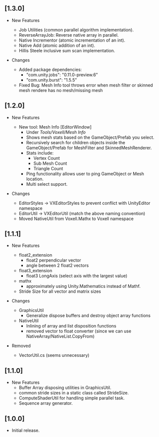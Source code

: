 ## [1.3.0]

- New Features
  - Job Utilities (common parallel algorithm implementation).
  - ReverseArrayJob: Reverse native array in parallel.
  - Native Incrementor (atomic incrementation of an int).
  - Native Add (atomic addition of an int).
  - Hillis Steele inclusive sum scan implementation.

- Changes
  - Added package dependencies:
    - "com.unity.jobs": "0.11.0-preview.6"
    - "com.unity.burst": "1.5.5"
  - Fixed Bug: Mesh Info tool throws error when mesh filter or skinned mesh rendere has no mesh/missing mesh

## [1.2.0]

- New Features
  - New tool: Mesh Info [EditorWindow]
    - Under *Tools/Voxell/Mesh Info*
    - Shows mesh stats based on the GameObject/Prefab you select.
    - Recursively search for children objects inside the GameObject/Prefab for MeshFilter and SkinnedMeshRenderer.
    - Stats include:
      - Vertex Count
      - Sub Mesh Count
      - Triangle Count
    - Ping functionality allows user to ping GameObject or Mesh location.
    - Multi select support.

- Changes
  - EditorStyles -> VXEditorStyles to prevent conflict with UnityEditor namespace
  - EditorUtil -> VXEditorUtil (match the above naming convention)
  - Moved NativeUtil from Voxell.Mathx to Voxell namespace

## [1.1.1]

- New Features
  - float2_extension
    - float2 perpendicular vector
    - angle between 2 float2 vectors
  - float3_extension
    - float3 LongAxis (select axis with the largest value)
  - mathx
    - approximately using Unity.Mathematics instead of Mathf.
  - Stride Size for all vector and matrix sizes

- Changes
  - GraphicsUtil
    - Generalize dispose buffers and destroy object array functions
  - NativeUtil
    - Inlining of array and list disposition functions
    - removed vector to float converter (since we can use NativeArray/NativeList.CopyFrom)

- Removed
  - VectorUtil.cs (seems unnecessary)

## [1.1.0]

- New Features
  - Buffer Array disposing utilities in GraphicsUtil.
  - common stride sizes in a static class called StrideSize.
  - ComputeShaderUtil for handling simple parallel task.
  - Sequence array generator.

## [1.0.0]

- Initial release.